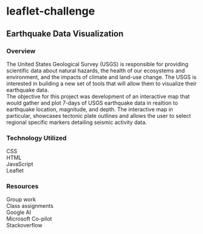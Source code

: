 # leaflet-challenge
## Earthquake Data Visualization
### Overview
The United States Geological Survey (USGS) is responsible for providing scientific data about natural hazards, the health of our ecosystems and environment, and the impacts of climate and land-use change. The USGS is interested in building a new set of tools that will allow them to visualize their earthquake data.\
The objective for this project was development of an interactive map that would gather and plot 7-days of USGS earthquake data in realtion to earthquake location, magnitude, and depth. The interactive map in particular, showcases tectonic plate outlines and allows the user to select regional specific markers detailing seismic activity data.

### Technology Utilized
CSS\
HTML\
JavaScript\
Leaflet

### Resources
Group work\
Class assignments\
Google AI\
Microsoft Co-pilot\
Stackoverflow
